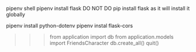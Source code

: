 pipenv shell
pipenv install flask
DO NOT DO pip install flask as it will install it globally

pipenv install python-dotenv
pipenv instal flask-cors

> > > from application import db
> > > from application.models import FriendsCharacter
> > > db.create_all()
> > > quit()
